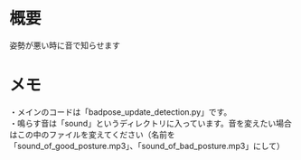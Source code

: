 # 概要
姿勢が悪い時に音で知らせます

# メモ
・メインのコードは「badpose_update_detection.py」です。  
・鳴らす音は「sound」というディレクトリに入っています。音を変えたい場合はこの中のファイルを変えてください（名前を「sound_of_good_posture.mp3」、「sound_of_bad_posture.mp3」にして）
